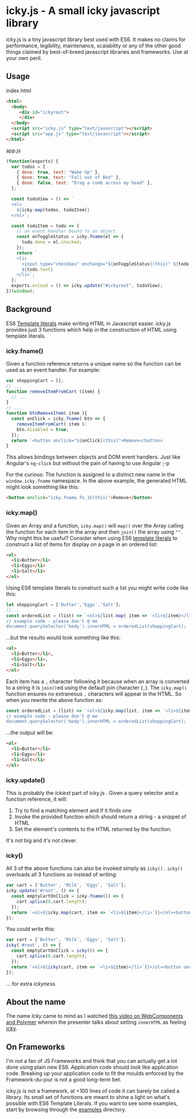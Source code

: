 # icky.js - A small icky javascript library

icky.js is a tiny javascript library best used with ES6. It makes no claims for performance, legibility, maintenance, scalability or any of the other good things claimed by best-of-breed javascript libraries and frameworks. Use at your own peril.

## Usage

index.html  

```html
<html>
  <body>
     <div id="ickyroot">
     </div>
  </body>
  <script src="icky.js" type="text/javascript"></script>
  <script src="app.js" type="text/javascript"></script>
</html>
```

app.js

```javascript
(function(exports) {
  var todos = [
    { done: true, text: "Wake Up" }, 
    { done: true, text: "Fall out of Bed" },
    { done: false, text: "Drag a comb across my head" },
  ];

  const todoView = () => `
  <ol>
    ${icky.map(todos, todoItem)}
  </ol>`;

  const todoItem = todo => {
    // an event handler bound to an object
    const onToggleStatus = icky.fname(el => {
      todo.done = el.checked;
    });
    return `
    <li>
      <input type="checkbox" onchange="${onToggleStatus}(this)" ${todo.done ? "checked" : ""} /> 
      ${todo.text}
    </li>`;
  };
  exports.onload = () => icky.update("#ickyroot", todoView);
})(window);
```

## Background

ES6 [Template literals][tl] make writing HTML in Javascript easier. icky.js provides just 3 functions which help in the construction of HTML using template literals.

### icky.fname()

Given a function reference returns a unique name so the function can be used as an event handler. For example:  

```javascript
var shoppingCart = [];
// ...
function removeItemFromCart (item) {
  // ... 
}
// ...
function btnRemoveItem( item ){
  const onClick = icky.fname( btn => {
    removeItemFromCart( item );
    btn.disabled = true;
  });
  return `<button onclick="${onClick}(this)">Remove</button>`
}
```
This allows bindings between objects and DOM event handlers. Just like Angular's `ng-click`  but without the pain of having to use Angular ;-p

For the curious: The function is assigned to a distinct new name in the `window.icky.fname` namespace. In the above example, the generated HTML might look something like this:

```html
<button onclick="icky.fname.fn_15(this)">Remove</button>
```

### icky.map()

Given an Array and a function, `icky.map()` will `map()` over the Array calling the function for each item in the array and then `join()` the array using `""`. Why might this be useful? Consider when using ES6 [template literals][tl] to construct a list of items for display on a page in an ordered list:

```html
<ol>
  <li>Butter</li>
  <li>Eggs</li>
  <li>Salt</li>
</ol>
```

Using ES6 template literals to construct such a list you might write code like this:

```javascript
let shoppingCart = ['Butter','Eggs','Salt'];
//...
const orderedList = (list) => `<ol>${list.map( item => `<li>${item}</li>` )}</ol>
// example code - please don't @ me
document.querySelector('body').innerHTML = orderedList(shoppingCart);
```

...but the results would look something like this:

```html
<ol>
  <li>Butter</li>,
  <li>Eggs</li>,
  <li>Salt</li>
</ol>
```

Each item has a `,` character following it because when an array is converted to a string it is `join()`ed using the default join character (`,`). The `icky.map()` function ensures no extraneous `,` characters will appear in the HTML. So when you rewrite the above function as:

```javascript
const orderedList = (list) => `<ol>${icky.map(list, item => `<li>${item}</li>` )}</ol>
// example code - please don't @ me
document.querySelector('body').innerHTML = orderedList(shoppingCart);
```

...the output will be:

```html
<ol>
  <li>Butter</li>
  <li>Eggs</li>
  <li>Salt</li>
</ol>
```

### icky.update()

This is probably the _ickiest_ part of icky.js . Given a query selector and a function reference, it will:

1. Try to find a matching element and if it finds one
2. Invoke the provided function which should return a string - a snippet of HTML 
3. Set the element's contents to the HTML returned by the function.

It's not big and it's not clever.

### icky()

All 3 of the above functions can also be invoked simply as `icky()` . `icky()` overloads all 3 functions so instead of writing:

```javascript
var cart = ['Butter', 'Milk', 'Eggs', 'Salt'];
icky.update('#root', () => {
  const emptyCartOnClick = icky.fname(() => {
    cart.splice(0,cart.length);
  });
  return `<ol>${icky.map(cart, item => `<li>${item}</li>`)}</ol><button onclick="${emptyCartOnClick}()">Empty Cart</button>`;
});
```

You could write this:

```javascript
var cart = ['Butter', 'Milk', 'Eggs', 'Salt'];
icky('#root', () => {
  const emptyCartOnClick = icky(() => {
    cart.splice(0,cart.length);
  });
  return `<ol>${icky(cart, item => `<li>${item}</li>`)}</ol><button onclick="${emptyCartOnClick}()">Empty Cart</button>`;
});
```

... for extra _ickyness_. 

## About the name

The name _Icky_ came to mind as I watched [this video on WebComponents and Polymer][wcp] wherein the presenter talks about setting `innerHTML` as feeling [icky][dic].

## On Frameworks

I'm not a fan of JS Frameworks and think that you can actually get a lot done using plain new ES6. Application code should _look_ like application code. Breaking up your application code to fit the moulds enforced by the Framework-du-jour is not a good long-term bet.

icky.js is not a framework, at <100 lines of code it can barely be called a library. Its small set of functions are meant to shine a light on what's possible with ES6 Template Literals. If you want to see some examples, start by browsing through the [examples][ex] directory.


[tl]: https://developer.mozilla.org/en-US/docs/Web/JavaScript/Reference/Template_literals
[wcp]: https://www.youtube.com/watch?v=3QLmAm9xtnU
[dic]: https://dictionary.cambridge.org/dictionary/english/icky
[ex]: ../../tree/master/examples